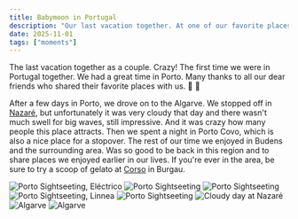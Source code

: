 ```yaml
---
title: Babymoon in Portugal
description: "Our last vacation together. At one of our favorite places in the world."
date: 2025-11-01
tags: ["moments"]
---
```


The last vacation together as a couple. Crazy! The first time we were in Portugal together. We had a great time in Porto. Many thanks to all our dear friends who shared their favorite places with us. 🍨 🍕

After a few days in Porto, we drove on to the Algarve. We stopped off in [Nazaré](https://youtu.be/ZfLSN4mxY0E?si=lQTkvJzv1TXPbDRz), but unfortunately it was very cloudy that day and there wasn't much swell for big waves, still impressive. And it was crazy how many people this place attracts. Then we spent a night in Porto Covo, which is also a nice place for a stopover. The rest of our time we enjoyed in Budens and the surrounding area. Was so good to be back in this region and to share places we enjoyed earlier in our lives. If you're ever in the area, be sure to try a scoop of gelato at [Corso](https://maps.app.goo.gl/cuyh41tpVnEho4dGA) in Burgau.

![Porto Sightseeting, Eléctrico](./DSCF0914.JPG)
![Porto Sightseeting](./DSCF0931.JPG)
![Porto Sightseeting](./DSCF0953.JPG)
![Porto Sightseeting, Linnea](./DSCF0985.JPG)
![Porto Sightseeting](./DSCF1099.JPG)
![Cloudy day at Nazaré](./DSCF1130.JPG)
![Algarve](./DSCF1292.JPG)
![Algarve](./DSCF1377.JPG)
